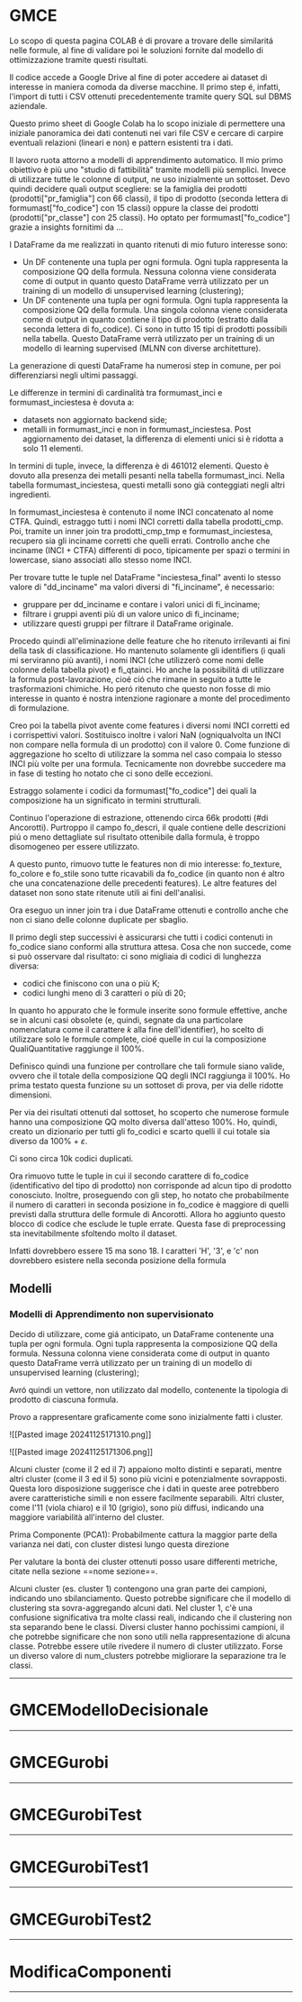 # GMCE
Lo scopo di questa pagina COLAB é di provare a trovare delle similaritá nelle formule, al fine di validare poi le soluzioni fornite dal modello di ottimizzazione tramite questi risultati.

Il codice accede a Google Drive al fine di poter accedere ai dataset di interesse in maniera comoda da diverse macchine. Il primo step é, infatti, l'import di tutti i CSV ottenuti precedentemente tramite query SQL sul DBMS aziendale.

Questo primo sheet di Google Colab ha lo scopo iniziale di permettere una iniziale panoramica dei dati contenuti nei vari file CSV e cercare di carpire eventuali relazioni (lineari e non) e pattern esistenti tra i dati.

Il lavoro ruota attorno a modelli di apprendimento automatico. Il mio primo obiettivo è più uno "studio di fattibilità" tramite modelli più semplici. Invece di utilizzare tutte le colonne di output, ne uso inizialmente un sottoset. Devo quindi decidere quali output scegliere: se la famiglia dei prodotti (prodotti["pr_famiglia"] con 66 classi), il tipo di prodotto (seconda lettera di formumast["fo_codice"] con 15 classi) oppure la classe dei prodotti (prodotti["pr_classe"] con 25 classi). Ho optato per formumast["fo_codice"] grazie a insights fornitimi da ...

I DataFrame da me realizzati in quanto ritenuti di mio futuro interesse sono:
- Un DF contenente una tupla per ogni formula. Ogni tupla rappresenta la composizione QQ della formula. Nessuna colonna viene considerata come di output in quanto questo DataFrame verrà utilizzato per un training di un modello di unsupervised learning (clustering);
- Un DF contenente una tupla per ogni formula. Ogni tupla rappresenta la composizione QQ della formula. Una singola colonna viene considerata come di output in quanto contiene il tipo di prodotto (estratto dalla seconda lettera di fo_codice). Ci sono in tutto 15 tipi di prodotti possibili nella tabella. Questo DataFrame verrà utilizzato per un training di un modello di learning supervised (MLNN con diverse architetture).

La generazione di questi DataFrame ha numerosi step in comune, per poi differenziarsi negli ultimi passaggi.

Le differenze in termini di cardinalità tra formumast_inci e formumast_inciestesa è dovuta a:
- datasets non aggiornato backend side;
- metalli in formumast_inci e non in formumast_inciestesa.
Post aggiornamento dei dataset, la differenza di elementi unici si è ridotta a solo 11 elementi.

In termini di tuple, invece, la differenza è di 461012 elementi. Questo è dovuto alla presenza dei metalli pesanti nella tabella formumast_inci. Nella tabella formumast_inciestesa, questi metalli sono già conteggiati negli altri ingredienti.

In formumast_inciestesa è contenuto il nome INCI concatenato al nome CTFA. Quindi, estraggo tutti i nomi INCI corretti dalla tabella prodotti_cmp. Poi, tramite un inner join tra prodotti_cmp_tmp e formumast_inciestesa, recupero sia gli inciname corretti che quelli errati. Controllo anche che inciname (INCI + CTFA) differenti di poco, tipicamente per spazi o termini in lowercase, siano associati allo stesso nome INCI.

Per trovare tutte le tuple nel DataFrame "inciestesa_final" aventi lo stesso valore di "dd_inciname" ma valori diversi di "fi_inciname", é necessario:
- gruppare per dd_inciname e contare i valori unici di fi_inciname;
- filtrare i gruppi aventi più di un valore unico di fi_inciname;
- utilizzare questi gruppi per filtrare il DataFrame originale.

Procedo quindi all'eliminazione delle feature che ho ritenuto irrilevanti ai fini della task di classificazione. Ho mantenuto solamente gli identifiers (i quali mi serviranno più avanti), i nomi INCI (che utilizzerò come nomi delle colonne della tabella pivot) e fi_qtainci. Ho anche la possibilitá di utilizzare la formula post-lavorazione, cioé ció che rimane in seguito a tutte le trasformazioni chimiche. Ho peró ritenuto che questo non fosse di mio interesse in quanto é nostra intenzione ragionare a monte del procedimento di formulazione.

Creo poi la tabella pivot avente come features i diversi nomi INCI corretti ed i corrispettivi valori. Sostituisco inoltre i valori NaN (ogniqualvolta un INCI non compare nella formula di un prodotto) con il valore 0. Come funzione di aggregazione ho scelto di utilizzare la somma nel caso compaia lo stesso INCI più volte per una formula. Tecnicamente non dovrebbe succedere ma in fase di testing ho notato che ci sono delle eccezioni.

Estraggo solamente i codici da formumast["fo_codice"] dei quali la composizione ha un significato in termini strutturali.

Continuo l'operazione di estrazione, ottenendo circa 66k prodotti (#di Ancorotti). Purtroppo il campo fo_descri, il quale contiene delle descrizioni piú o meno dettagliate sul risultato ottenibile dalla formula, è troppo disomogeneo per essere utilizzato.

A questo punto, rimuovo tutte le features non di mio interesse: fo_texture, fo_colore e fo_stile sono tutte ricavabili da fo_codice (in quanto non é altro che una concatenazione delle precedenti features). Le altre features del dataset non sono state ritenute utili ai fini dell'analisi.

Ora eseguo un inner join tra i due DataFrame ottenuti e controllo anche che non ci siano delle colonne duplicate per sbaglio.

Il primo degli step successivi è assicurarsi che tutti i codici contenuti in fo_codice siano conformi alla struttura attesa. Cosa che non succede, come si può osservare dal risultato: ci sono migliaia di codici di lunghezza diversa:
- codici che finiscono con una o più K;
- codici lunghi meno di 3 caratteri o più di 20;

In quanto ho appurato che le formule inserite sono formule effettive, anche se in alcuni casi obsolete (e, quindi, segnate da una particolare nomenclatura come il carattere $k$ alla fine dell'identifier), ho scelto di utilizzare solo le formule complete, cioé quelle in cui la composizione QualiQuantitative raggiunge il $100\%$.

Definisco quindi una funzione per controllare che tali formule siano valide, ovvero che il totale della composizione QQ degli INCI raggiunga il 100%. Ho prima testato questa funzione su un sottoset di prova, per via delle ridotte dimensioni.

Per via dei risultati ottenuti dal sottoset, ho scoperto che numerose formule hanno una composizione QQ molto diversa dall'atteso $100\%$. Ho, quindi, creato un dizionario per tutti gli fo_codici e scarto quelli il cui totale sia diverso da 100% + $\varepsilon$. 

Ci sono circa 10k codici duplicati.

Ora rimuovo tutte le tuple in cui il secondo carattere di fo_codice (identificativo del tipo di prodotto) non corrisponde ad alcun tipo di prodotto conosciuto. Inoltre, proseguendo con gli step, ho notato che probabilmente il numero di caratteri in seconda posizione in fo_codice è maggiore di quelli previsti dalla struttura delle formule di Ancorotti. Allora ho aggiunto questo blocco di codice che esclude le tuple errate. Questa fase di preprocessing sta inevitabilmente sfoltendo molto il dataset.

Infatti dovrebbero essere 15 ma sono 18. I caratteri  'H', '3', e 'c' non dovrebbero esistere nella seconda posizione della formula

## Modelli
### Modelli di Apprendimento non supervisionato
Decido di utilizzare, come giá anticipato, un DataFrame contenente una tupla per ogni formula. Ogni tupla rappresenta la composizione QQ della formula. Nessuna colonna viene considerata come di output in quanto questo DataFrame verrà utilizzato per un training di un modello di unsupervised learning (clustering);

Avró quindi un vettore, non utilizzato dal modello, contenente la tipologia di prodotto di ciascuna formula.

Provo a rappresentare graficamente come sono inizialmente fatti i cluster.

![[Pasted image 20241125171310.png]]

![[Pasted image 20241125171306.png]]

Alcuni cluster (come il 2 ed il 7) appaiono molto distinti e separati, mentre altri cluster (come il 3 ed il 5) sono più vicini e potenzialmente sovrapposti. Questa loro disposizione suggerisce che i dati in queste aree potrebbero avere caratteristiche simili e non essere facilmente separabili. Altri cluster, come l'11 (viola chiaro) e il 10 (grigio), sono più diffusi, indicando una maggiore variabilità all'interno del cluster.

Prima Componente (PCA1): Probabilmente cattura la maggior parte della varianza nei dati, con cluster distesi lungo questa direzione

Per valutare la bontà dei cluster ottenuti posso usare differenti metriche, citate nella sezione ==nome sezione==.

Alcuni cluster (es. cluster 1) contengono una gran parte dei campioni, indicando uno sbilanciamento. Questo potrebbe significare che il modello di clustering sta sovra-aggregando alcuni dati. Nel cluster 1, c'è una confusione significativa tra molte classi reali, indicando che il clustering non sta separando bene le classi.
Diversi cluster hanno pochissimi campioni, il che potrebbe significare che non sono utili nella rappresentazione di alcuna classe.
Potrebbe essere utile rivedere il numero di cluster utilizzato. Forse un diverso valore di num_clusters potrebbe migliorare la separazione tra le classi.



-----

# GMCEModelloDecisionale

-----

# GMCEGurobi


-----

# GMCEGurobiTest


-----

# GMCEGurobiTest1


-----

# GMCEGurobiTest2


-----

# ModificaComponenti


-----